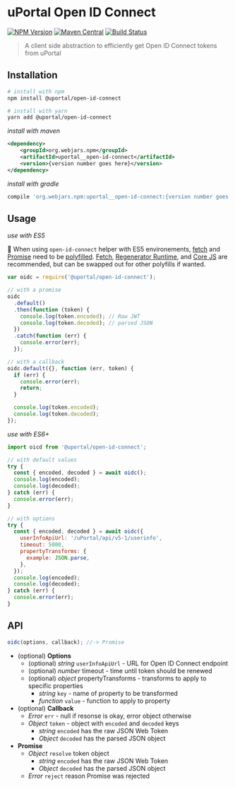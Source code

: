# uPortal Open ID Connect

[![NPM Version](https://img.shields.io/npm/v/@uportal/open-id-connect.svg)](https://www.npmjs.com/package/@uportal/open-id-connect)
[![Maven Central](https://maven-badges.herokuapp.com/maven-central/org.webjars.npm/uportal__open-id-connect/badge.svg)](https://maven-badges.herokuapp.com/maven-central/org.webjars.npm/uportal__open-id-connect)
[![Build Status](https://github.com/uPortal-contrib/uPortal-web-components/workflows/CI/badge.svg)](https://github.com/uPortal-contrib/uPortal-web-components/actions?workflow=CI)

> A client side abstraction to efficiently get Open ID Connect tokens from uPortal

## Installation

```sh
# install with npm
npm install @uportal/open-id-connect

# install with yarn
yarn add @uportal/open-id-connect
```

_install with maven_

```xml
<dependency>
    <groupId>org.webjars.npm</groupId>
    <artifactId>uportal__open-id-connect</artifactId>
    <version>{version number goes here}</version>
</dependency>
```

_install with gradle_

```gradle
compile 'org.webjars.npm:uportal__open-id-connect:{version number goes here}'
```

## Usage

_use with ES5_

:notebook: When using `open-id-connect` helper with ES5 environements, [fetch](https://developer.mozilla.org/en-US/docs/Web/API/Fetch_API) and [Promise](https://developer.mozilla.org/en-US/docs/Web/JavaScript/Reference/Global_Objects/Promise) need to be [polyfilled](https://developer.mozilla.org/en-US/docs/Glossary/Polyfill).
[Fetch](https://github.com/github/fetch), [Regenerator Runtime](https://github.com/facebook/regenerator/tree/master/packages/regenerator-runtime), and [Core JS](https://github.com/zloirock/core-js) are recommended, but can be swapped out for other polyfills if wanted.

```js
var oidc = require('@uportal/open-id-connect');

// with a promise
oidc
  .default()
  .then(function (token) {
    console.log(token.encoded); // Raw JWT
    console.log(token.decoded); // parsed JSON
  })
  .catch(function (err) {
    console.error(err);
  });

// with a callback
oidc.default({}, function (err, token) {
  if (err) {
    console.error(err);
    return;
  }

  console.log(token.encoded);
  console.log(token.decoded);
});
```

_use with ES6+_

```js
import oicd from '@uportal/open-id-connect';

// with default values
try {
  const { encoded, decoded } = await oidc();
  console.log(encoded);
  console.log(decoded);
} catch (err) {
  console.error(err);
}

// with options
try {
  const { encoded, decoded } = await oidc({
    userInfoApiUrl: '/uPortal/api/v5-1/userinfo',
    timeout: 5000,
    propertyTransforms: {
      example: JSON.parse,
    },
  });
  console.log(encoded);
  console.log(decoded);
} catch (err) {
  console.error(err);
}
```

## API

```js
oidc(options, callback); //-> Promise
```

- (optional) **Options**
  - (optional) _string_ `userInfoApiUrl` - URL for Open ID Connect endpoint
  - (optional) _number_ timeout - time until token should be renewed
  - (optional) _object_ propertyTransforms - transforms to apply to specific properties
    - _string_ `key` - name of property to be transformed
    - _function_ `value` - function to apply to property
- (optional) **Callback**
  - _Error_ `err` - null if resonse is okay, error object otherwise
  - _Object_ `token` - object with `encoded` and `decoded` keys
    - _string_ `encoded` has the raw JSON Web Token
    - _Object_ `decoded` has the parsed JSON object
- **Promise**
  - _Object_ `resolve` token object
    - _string_ `encoded` has the raw JSON Web Token
    - _Object_ `decoded` has the parsed JSON object
  - _Error_ `reject` reason Promise was rejected
